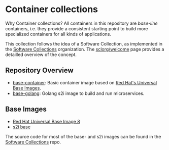 # Container collections

Why Container collections? All containers in this repository are *base-line* containers, i.e. they provide a consistent starting point to build more specialized containers for all kinds of applications.

This collection follows the idea of a Software Collection, as implemented in the [Software Collections](https://github.com/sclorg) organization. The [sclorg/welcome](https://github.com/sclorg/welcome) page provides a detailled overview of the concept.

## Repository Overview

* [base-container](base-container/README.md): Basic container image based on [Red Hat's Universal Base Images](https://catalog.redhat.com/software/containers/search).
* [base-golang](base-golang/README.md): Golang s2i image to build and run microservices.

## Base Images

* [Red Hat Universal Base Image 8](https://catalog.redhat.com/software/containers/ubi8/ubi/5c359854d70cc534b3a3784e)
* [s2i base](https://catalog.redhat.com/software/containers/ubi8/s2i-base/5c83976a5a13464733ec6790)

The source code for most of the base- and s2i images can be found in the [Software Collections](https://github.com/sclorg) repo.